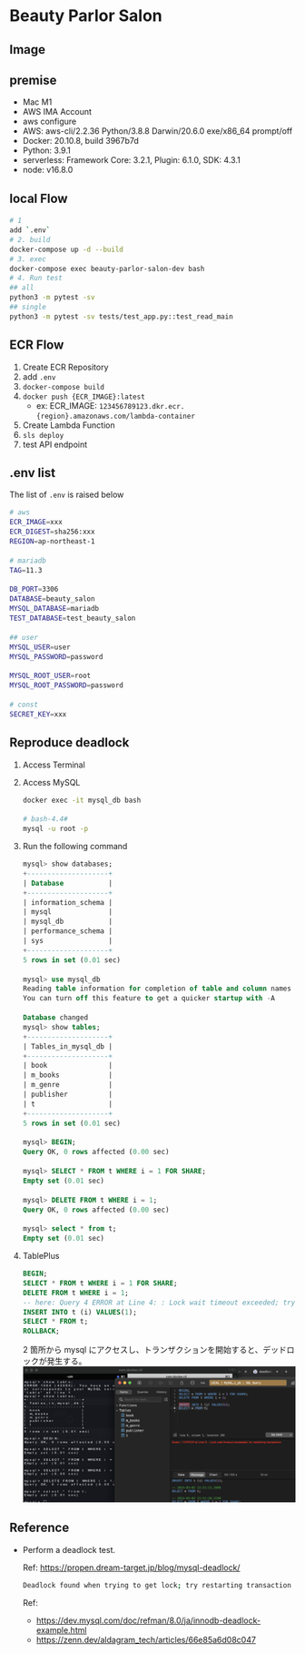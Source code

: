 # Beauty Parlor Salon

## Image

## premise

- Mac M1
- AWS IMA Account
- aws configure
- AWS: aws-cli/2.2.36 Python/3.8.8 Darwin/20.6.0 exe/x86_64 prompt/off
- Docker: 20.10.8, build 3967b7d
- Python: 3.9.1
- serverless: Framework Core: 3.2.1, Plugin: 6.1.0, SDK: 4.3.1
- node: v16.8.0

## local Flow

```bash
# 1
add `.env`
# 2. build
docker-compose up -d --build
# 3. exec
docker-compose exec beauty-parlor-salon-dev bash
# 4. Run test
## all
python3 -m pytest -sv
## single
python3 -m pytest -sv tests/test_app.py::test_read_main
```

## ECR Flow

1. Create ECR Repository
2. add `.env`
3. `docker-compose build`
4. `docker push {ECR_IMAGE}:latest`
   - ex: ECR_IMAGE: `123456789123.dkr.ecr.{region}.amazonaws.com/lambda-container`
5. Create Lambda Function
6. `sls deploy`
7. test API endpoint

## .env list

The list of `.env` is raised below

```bash
# aws
ECR_IMAGE=xxx
ECR_DIGEST=sha256:xxx
REGION=ap-northeast-1

# mariadb
TAG=11.3

DB_PORT=3306
DATABASE=beauty_salon
MYSQL_DATABASE=mariadb
TEST_DATABASE=test_beauty_salon

## user
MYSQL_USER=user
MYSQL_PASSWORD=password

MYSQL_ROOT_USER=root
MYSQL_ROOT_PASSWORD=password

# const
SECRET_KEY=xxx
```

## Reproduce deadlock

1. Access Terminal
2. Access MySQL

   ```bash
   docker exec -it mysql_db bash

   # bash-4.4#
   mysql -u root -p
   ```

3. Run the following command

   ```sql
   mysql> show databases;
   +--------------------+
   | Database           |
   +--------------------+
   | information_schema |
   | mysql              |
   | mysql_db           |
   | performance_schema |
   | sys                |
   +--------------------+
   5 rows in set (0.01 sec)

   mysql> use mysql_db
   Reading table information for completion of table and column names
   You can turn off this feature to get a quicker startup with -A

   Database changed
   mysql> show tables;
   +--------------------+
   | Tables_in_mysql_db |
   +--------------------+
   | book               |
   | m_books            |
   | m_genre            |
   | publisher          |
   | t                  |
   +--------------------+
   5 rows in set (0.01 sec)

   mysql> BEGIN;
   Query OK, 0 rows affected (0.00 sec)

   mysql> SELECT * FROM t WHERE i = 1 FOR SHARE;
   Empty set (0.01 sec)

   mysql> DELETE FROM t WHERE i = 1;
   Query OK, 0 rows affected (0.00 sec)

   mysql> select * from t;
   Empty set (0.01 sec)

   ```

4. TablePlus
   ```sql
   BEGIN;
   SELECT * FROM t WHERE i = 1 FOR SHARE;
   DELETE FROM t WHERE i = 1;
   -- here: Query 4 ERROR at Line 4: : Lock wait timeout exceeded; try restarting transaction
   INSERT INTO t (i) VALUES(1);
   SELECT * FROM t;
   ROLLBACK;
   ```
    2 箇所から mysql にアクセスし、トランザクションを開始すると、デッドロックが発生する。
    ![alt text](./docs/image.png)

## Reference

- Perform a deadlock test.

  Ref: https://propen.dream-target.jp/blog/mysql-deadlock/

  ```bash
  Deadlock found when trying to get lock; try restarting transaction
  ```

  Ref:

  - https://dev.mysql.com/doc/refman/8.0/ja/innodb-deadlock-example.html
  - https://zenn.dev/aldagram_tech/articles/66e85a6d08c047

